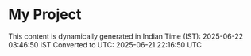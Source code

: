 # My Project

This content is dynamically generated in Indian Time (IST): 2025-06-22 03:46:50 IST
Converted to UTC: 2025-06-21 22:16:50 UTC
